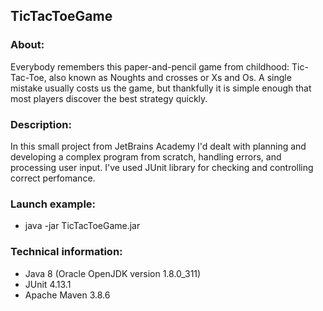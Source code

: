 ## TicTacToeGame
### About:
Everybody remembers this paper-and-pencil game from childhood: Tic-Tac-Toe, also known as
Noughts and crosses or Xs and Os. A single mistake usually costs us the game, but thankfully 
it is simple enough that most players discover the best strategy quickly.
### Description:
In this small project from JetBrains Academy I'd dealt with planning and developing a complex 
program from scratch, handling errors, and processing user input. I've used JUnit library 
for checking and controlling correct perfomance.
### Launch example:
* java -jar TicTacToeGame.jar
### Technical information:
* Java 8 (Oracle OpenJDK version 1.8.0_311)
* JUnit 4.13.1
* Apache Maven 3.8.6
